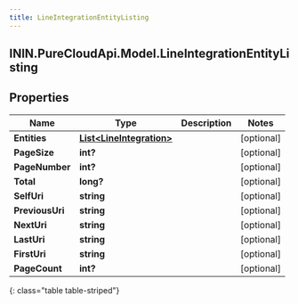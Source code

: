 ```yaml
---
title: LineIntegrationEntityListing
---
```

## ININ.PureCloudApi.Model.LineIntegrationEntityListing

## Properties

|Name | Type | Description | Notes|
|------------ | ------------- | ------------- | -------------|
| **Entities** | [**List&lt;LineIntegration&gt;**](LineIntegration.html) |  | [optional] |
| **PageSize** | **int?** |  | [optional] |
| **PageNumber** | **int?** |  | [optional] |
| **Total** | **long?** |  | [optional] |
| **SelfUri** | **string** |  | [optional] |
| **PreviousUri** | **string** |  | [optional] |
| **NextUri** | **string** |  | [optional] |
| **LastUri** | **string** |  | [optional] |
| **FirstUri** | **string** |  | [optional] |
| **PageCount** | **int?** |  | [optional] |
{: class="table table-striped"}


